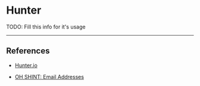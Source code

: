 # Hunter

TODO: Fill this info for it's usage

---
## References

- [Hunter.io](https://hunter.io)

- [OH SHINT: Email Addresses](https://ohshint.gitbook.io/oh-shint-its-a-blog/osint-web-resources/email-addresses)